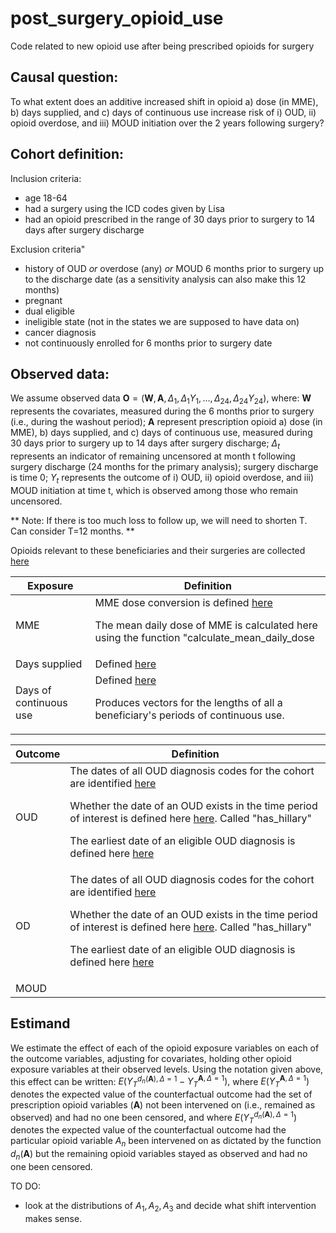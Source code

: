 # post_surgery_opioid_use
Code related to new opioid use after being prescribed opioids for surgery

## Causal question:
To what extent does an additive increased shift in opioid a) dose (in MME), b) days supplied, and c) days of continuous use increase risk of i) OUD, ii) opioid overdose, and iii) MOUD initiation over the 2 years following surgery?

## Cohort definition: 

Inclusion criteria:
  - age 18-64
  - had a surgery using the ICD codes given by Lisa
  - had an opioid prescribed in the range of 30 days prior to surgery to 14 days after surgery discharge

Exclusion criteria"
- history of OUD *or* overdose (any) *or* MOUD 6 months prior to surgery up to the discharge date (as a sensitivity analysis can also make this 12 months)
- pregnant
- dual eligible
- ineligible state (not in the states we are supposed to have data on)
- cancer diagnosis
- not continuously enrolled for 6 months prior to surgery date

## Observed data:
We assume observed data $\mathbf{O}=(\mathbf{W}, \mathbf{A}, \Delta_1, \Delta_1 Y_1, ..., \Delta_{24}, \Delta_{24} Y_{24})$, where: 
$\mathbf{W}$ represents the covariates, measured during the 6 months prior to surgery (i.e., during the washout period); 
$\mathbf{A}$ represent prescription opioid a) dose (in MME), b) days supplied, and c) days of continuous use, measured during 30 days prior to surgery up to 14 days after surgery discharge; 
$\Delta_t$ represents an indicator of remaining uncensored at month t following surgery discharge (24 months for the primary analysis); surgery discharge is time 0;
$Y_t$ represents the outcome of i) OUD, ii) opioid overdose, and iii) MOUD initiation at time t, which is observed among those who remain uncensored. 

** Note: If there is too much loss to follow up, we will need to shorten T. Can consider T=12 months. **


Opioids relevant to these beneficiaries and their surgeries are collected <a href="https://github.com/CI-NYC/post_surgery_opioid_use/blob/main/R/01_exclusions/01_02_include_opioids.R#L85-L93">here</a>

| Exposure               | Definition |
|------------------------|------------|
| MME                    | MME dose conversion is defined <a href="https://github.com/CI-NYC/post_surgery_opioid_use/blob/main/R/02_exposures/02_05_dose_mme.R#L38">here</a>  <p>The mean daily dose of MME is calculated here using the function "calculate_mean_daily_dose |
| Days supplied          | Defined <a href="https://github.com/CI-NYC/post_surgery_opioid_use/blob/main/R/02_exposures/02_04_days_supplied.R#L25">here</a>
| Days of continuous use | Defined <a href="https://github.com/CI-NYC/post_surgery_opioid_use/blob/main/R/02_exposures/02_07_days_of_continuous_use.R">here</a> <p> Produces vectors for the lengths of all a beneficiary's periods of continuous use. |

| Outcome | Definition |
|---------|------------|
| OUD     | The dates of all OUD diagnosis codes for the cohort are identified <a href="https://github.com/CI-NYC/post_surgery_opioid_use/blob/main/R/00_get_vars/00_02_get_hillary.R">here</a>  <p> Whether the date of an OUD exists in the time period of interest is defined here <a href="https://github.com/CI-NYC/post_surgery_opioid_use/blob/main/R/03_outcomes/03_01_new_OD_and_OUD.R#L42">here</a>. Called "has_hillary"  <p> The earliest date of an eligible OUD diagnosis is defined here <a href = "https://github.com/CI-NYC/post_surgery_opioid_use/blob/main/R/03_outcomes/03_01_new_OD_and_OUD.R#L45-L53">here</a> |
| OD      | The dates of all OUD diagnosis codes for the cohort are identified  <a href="https://github.com/CI-NYC/post_surgery_opioid_use/blob/main/R/00_get_vars/00_01_get_poison.R">here</a>  <p> Whether the date of an OUD exists in the time period of interest is defined here <a href="https://github.com/CI-NYC/post_surgery_opioid_use/blob/main/R/03_outcomes/03_01_new_OD_and_OUD.R#L24">here</a>. Called "has_hillary"  <p> The earliest date of an eligible OUD diagnosis is defined here <a href = "https://github.com/CI-NYC/post_surgery_opioid_use/blob/main/R/03_outcomes/03_01_new_OD_and_OUD.R#L27-L35">here</a> |
| MOUD    | |

## Estimand 
We estimate the effect of each of the opioid exposure variables on each of the outcome variables, adjusting for covariates, holding other opioid exposure variables at their observed levels. Using the notation given above, this effect can be written: 
$E(Y_T^{d_n(\mathbf{A}), \Delta=1} - Y_T^{\mathbf{A}, \Delta=1}),$ where $E(Y_T^{\mathbf{A}, \Delta=1})$ denotes the expected value of the counterfactual outcome had the set of prescription opioid variables ($\mathbf{A}$) not been intervened on (i.e., remained as observed) and had no one been censored, and where $E(Y_T^{d_n(\mathbf{A}), \Delta=1})$ denotes the expected value of the counterfactual outcome had the particular opioid variable $A_n$ been intervened on as dictated by the function $d_n(\mathbf{A})$ but the remaining opioid variables stayed as observed and had no one been censored.

TO DO:
- look at the distributions of $A_1, A_2, A_3$ and decide what shift intervention makes sense.

